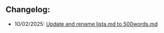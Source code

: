 
## Changelog:
 - 10/02/2025: [Update and rename lista.md to 500words.md](https://github.com/bolokoz/yurio/commit/0dca23f2c38dd904fb9542dccec86ece25c6333e)
